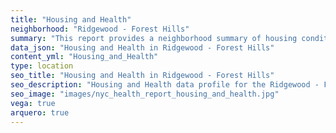 ```yaml
---
title: "Housing and Health"
neighborhood: "Ridgewood - Forest Hills"
summary: "This report provides a neighborhood summary of housing conditions and related health outcomes. It also describes population characteristics that can increase vulnerability to housing hazards."
data_json: "Housing and Health in Ridgewood - Forest Hills"
content_yml: "Housing_and_Health"
type: location
seo_title: "Housing and Health in Ridgewood - Forest Hills"
seo_description: "Housing and Health data profile for the Ridgewood - Forest Hills neighborhood of NYC."
seo_image: "images/nyc_health_report_housing_and_health.jpg"
vega: true
arquero: true
---
```

